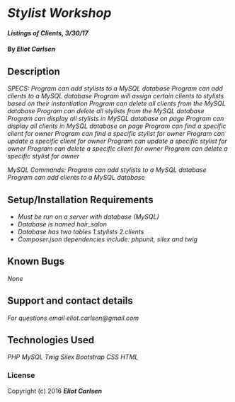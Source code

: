# _Stylist Workshop_

#### _Listings of Clients, 3/30/17_

#### By _**Eliot Carlsen**_

## Description

_SPECS:_
_Program can add stylists to a MySQL database_
_Program can add clients to a MySQL database_
_Program will assign certain clients to stylists based on their instantiation_
_Program can delete all clients from the MySQL database_
_Program can delete all stylists from the MySQL database_
_Program can display all stylists in MySQL database on page_
_Program can display all clients in MySQL database on page_
_Program can find a specific client for owner_
_Program can find a specific stylist for owner_
_Program can update a specific client for owner_
_Program can update a specific stylist for owner_
_Program can delete a specific client for owner_
_Program can delete a specific stylist for owner_

_MySQL Commands:_
_Program can add stylists to a MySQL database_
_Program can add clients to a MySQL database_


## Setup/Installation Requirements

* _Must be run on a server with database (MySQL)_
* _Database is named hair_salon_
* _Database has two tables 1.stylists 2.clients_
* _Composer.json dependencies include: phpunit, silex and twig_

## Known Bugs

_None_

## Support and contact details

_For questions email eliot.carlsen@gmail.com_

## Technologies Used

_PHP_
_MySQL_
_Twig_
_Silex_
_Bootstrap_
_CSS_
_HTML_

### License

Copyright (c) 2016 **_Eliot Carlsen_**
